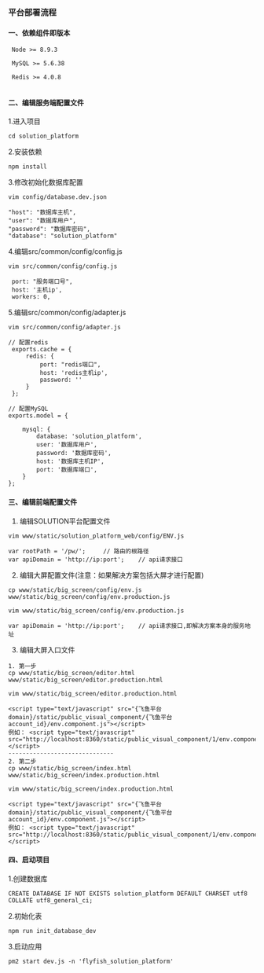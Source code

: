 ### 平台部署流程

#### 一、依赖组件即版本
```
 Node >= 8.9.3
 
 MySQL >= 5.6.38
 
 Redis >= 4.0.8
 
```

#### 二、编辑服务端配置文件
1.进入项目
```
cd solution_platform

```
2.安装依赖
```
npm install
```

3.修改初始化数据库配置
```
vim config/database.dev.json

"host": "数据库主机",
"user": "数据库用户",
"password": "数据库密码",
"database": "solution_platform"
```


4.编辑src/common/config/config.js
```
vim src/common/config/config.js

 port: "服务端口号",
 host: '主机ip',
 workers: 0,
```

5.编辑src/common/config/adapter.js
```
vim src/common/config/adapter.js

// 配置redis
 exports.cache = {
     redis: {
         port: "redis端口",
         host: 'redis主机ip',
         password: ''
     }
 };
 
// 配置MySQL
exports.model = {
    
    mysql: {
        database: 'solution_platform',
        user: '数据库用户',
        password: '数据库密码',
        host: '数据库主机IP',
        port: '数据库端口',
    }
};
```



#### 三、编辑前端配置文件
1. 编辑SOLUTION平台配置文件
```
vim www/static/solution_platform_web/config/ENV.js

var rootPath = '/pw/';     // 路由的根路径
var apiDomain = 'http://ip:port';    // api请求接口

```

2. 编辑大屏配置文件(注意：如果解决方案包括大屏才进行配置)
```
cp www/static/big_screen/config/env.js www/static/big_screen/config/env.production.js

vim www/static/big_screen/config/env.production.js

var apiDomain = 'http://ip:port';    // api请求接口,即解决方案本身的服务地址

```

3. 编辑大屏入口文件
```
1. 第一步
cp www/static/big_screen/editor.html www/static/big_screen/editor.production.html

vim www/static/big_screen/editor.production.html

<script type="text/javascript" src="{飞鱼平台domain}/static/public_visual_component/{飞鱼平台account_id}/env.component.js"></script>
例如： <script type="text/javascript" src="http://localhost:8360/static/public_visual_component/1/env.component.js"></script>
------------------------------
2. 第二步
cp www/static/big_screen/index.html www/static/big_screen/index.production.html

vim www/static/big_screen/index.production.html

<script type="text/javascript" src="{飞鱼平台domain}/static/public_visual_component/{飞鱼平台account_id}/env.component.js"></script>
例如： <script type="text/javascript" src="http://localhost:8360/static/public_visual_component/1/env.component.js"></script>

```

#### 四、启动项目
1.创建数据库
```
CREATE DATABASE IF NOT EXISTS solution_platform DEFAULT CHARSET utf8 COLLATE utf8_general_ci;

```

2.初始化表
```
npm run init_database_dev
```

3.启动应用
```
pm2 start dev.js -n 'flyfish_solution_platform'
```